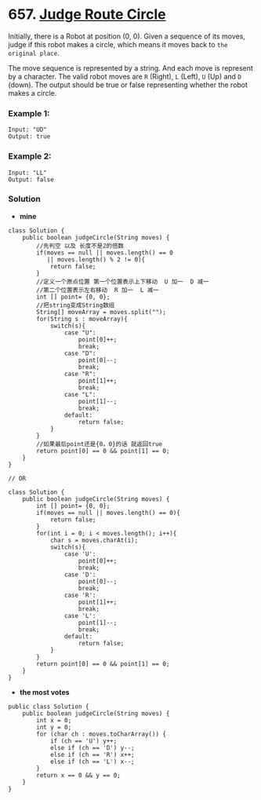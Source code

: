 # 657. [Judge Route Circle](https://leetcode.com/problems/judge-route-circle/description/)

Initially, there is a Robot at position (0, 0). Given a sequence of its moves, judge if this robot makes a circle, which means it moves back to `the original place`.

The move sequence is represented by a string. And each move is represent by a character. The valid robot moves are `R` (Right), `L` (Left), `U` (Up) and `D` (down). The output should be true or false representing whether the robot makes a circle.

### Example 1:
    Input: "UD"
    Output: true
    
### Example 2: 
    Input: "LL"
    Output: false


### Solution
* **mine**
```
class Solution {
    public boolean judgeCircle(String moves) {
        //先判空 以及 长度不是2的倍数
        if(moves == null || moves.length() == 0
           || moves.length() % 2 != 0){
            return false;
        }
        //定义一个原点位置 第一个位置表示上下移动  U 加一  D 减一
        //第二个位置表示左右移动  R 加一  L 减一
        int [] point= {0, 0};
        //把string变成String数组
        String[] moveArray = moves.split("");
        for(String s : moveArray){
            switch(s){
                case "U":
                    point[0]++;    
                    break;
                case "D":
                    point[0]--;    
                    break;
                case "R":
                    point[1]++;    
                    break;
                case "L":
                    point[1]--;    
                    break;
                default:
                    return false;
            }
        }
        //如果最后point还是{0，0}的话 就返回true
        return point[0] == 0 && point[1] == 0;
    }
}

// OR

class Solution {
    public boolean judgeCircle(String moves) {
        int [] point= {0, 0};
        if(moves == null || moves.length() == 0){
            return false;
        }
        for(int i = 0; i < moves.length(); i++){
            char s = moves.charAt(i);
            switch(s){
                case 'U':
                    point[0]++;    
                    break;
                case 'D':
                    point[0]--;    
                    break;
                case 'R':
                    point[1]++;    
                    break;
                case 'L':
                    point[1]--;    
                    break;
                default:
                    return false;
            }
        }
        return point[0] == 0 && point[1] == 0;
    }
}
```
* **the most votes**
```
public class Solution {
    public boolean judgeCircle(String moves) {
        int x = 0;
        int y = 0;
        for (char ch : moves.toCharArray()) {
            if (ch == 'U') y++;
            else if (ch == 'D') y--;
            else if (ch == 'R') x++;
            else if (ch == 'L') x--;
        }
        return x == 0 && y == 0;
    }
}
```
